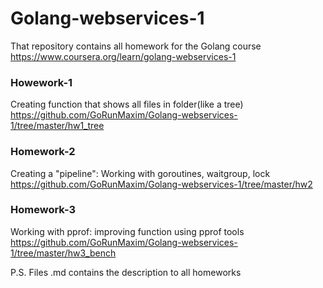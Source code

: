 # Golang-webservices-1
That repository contains all homework for the Golang course https://www.coursera.org/learn/golang-webservices-1

### Howework-1
  Creating function that shows all files in folder(like a tree)
  https://github.com/GoRunMaxim/Golang-webservices-1/tree/master/hw1_tree

### Homework-2
  Creating a "pipeline": Working with goroutines, waitgroup, lock
  https://github.com/GoRunMaxim/Golang-webservices-1/tree/master/hw2
  
### Homework-3
  Working with pprof: improving function using pprof tools
  https://github.com/GoRunMaxim/Golang-webservices-1/tree/master/hw3_bench

P.S. Files .md contains the description to all homeworks


